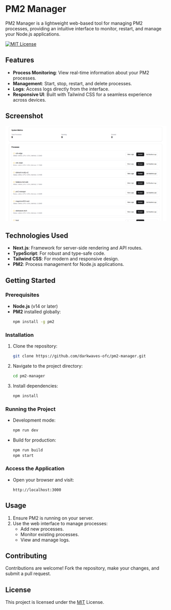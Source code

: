 
# PM2 Manager

PM2 Manager is a lightweight web-based tool for managing PM2 processes, providing an intuitive interface to monitor, restart, and manage your Node.js applications.

[![MIT License](https://img.shields.io/badge/License-MIT-green.svg)](https://choosealicense.com/licenses/mit/)

## Features

- **Process Monitoring**: View real-time information about your PM2 processes.
- **Management**: Start, stop, restart, and delete processes.
- **Logs**: Access logs directly from the interface.
- **Responsive UI**: Built with Tailwind CSS for a seamless experience across devices.

## Screenshot

![PM2 Manager Screenshot](public/screenshots/pm2-manager-home.png)


## Technologies Used

- **Next.js**: Framework for server-side rendering and API routes.
- **TypeScript**: For robust and type-safe code.
- **Tailwind CSS**: For modern and responsive design.
- **PM2**: Process management for Node.js applications.

## Getting Started

### Prerequisites

- **Node.js** (v14 or later)
- **PM2** installed globally:  
  ```bash
  npm install -g pm2
  ```

### Installation

1. Clone the repository:
   ```bash
   git clone https://github.com/darkwaves-ofc/pm2-manager.git
   ```
2. Navigate to the project directory:
   ```bash
   cd pm2-manager
   ```
3. Install dependencies:
   ```bash
   npm install
   ```

### Running the Project

- Development mode:
  ```bash
  npm run dev
  ```
- Build for production:
  ```bash
  npm run build
  npm start
  ```

### Access the Application

- Open your browser and visit:
  ```
  http://localhost:3000
  ```

## Usage

1. Ensure PM2 is running on your server.
2. Use the web interface to manage processes:
   - Add new processes.
   - Monitor existing processes.
   - View and manage logs.

## Contributing

Contributions are welcome! Fork the repository, make your changes, and submit a pull request.

## License

This project is licensed under the [MIT](https://github.com/darkwaves-ofc/NodeJS-Backend-Structure/blob/main/LICENSE) License.
